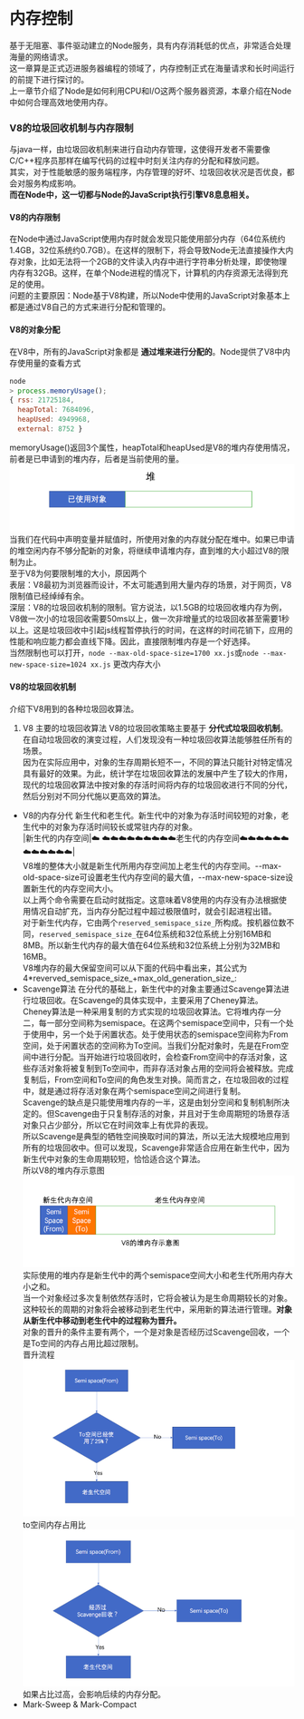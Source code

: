 # 内存控制
基于无阻塞、事件驱动建立的Node服务，具有内存消耗低的优点，非常适合处理海量的网络请求。<br>
这一章算是正式迈进服务器编程的领域了，内存控制正式在海量请求和长时间运行的前提下进行探讨的。<br>
上一章节介绍了Node是如何利用CPU和I/O这两个服务器资源，本章介绍在Node中如何合理高效地使用内存。<br>
### V8的垃圾回收机制与内存限制
与java一样，由垃圾回收机制来进行自动内存管理，这使得开发者不需要像C/C++程序员那样在编写代码的过程中时刻关注内存的分配和释放问题。<br>
其实，对于性能敏感的服务端程序，内存管理的好坏、垃圾回收状况是否优良，都会对服务构成影响。<br>
**而在Node中，这一切都与Node的JavaScript执行引擎V8息息相关。**<br>
#### V8的内存限制
在Node中通过JavaScript使用内存时就会发现只能使用部分内存（64位系统约1.4GB，32位系统约0.7GB）。在这样的限制下，将会导致Node无法直接操作大内存对象，比如无法将一个2GB的文件读入内存中进行字符串分析处理，即使物理内存有32GB。这样，在单个Node进程的情况下，计算机的内存资源无法得到充足的使用。<br>
问题的主要原因：Node基于V8构建，所以Node中使用的JavaScript对象基本上都是通过V8自己的方式来进行分配和管理的。
#### V8的对象分配
在V8中，所有的JavaScript对象都是 **通过堆来进行分配的**。Node提供了V8中内存使用量的查看方式
```js
node
> process.memoryUsage();
{ rss: 21725184,
  heapTotal: 7684096,
  heapUsed: 4949968,
  external: 8752 }
```
memoryUsage()返回3个属性，heapTotal和heapUsed是V8的堆内存使用情况，前者是已申请到的堆内存，后者是当前使用的量。<br>
![heapStatus](./img/node_heap_status.png "V8堆内存机制示意图")<br>
当我们在代码中声明变量并赋值时，所使用对象的内存就分配在堆中。如果已申请的堆空闲内存不够分配新的对象，将继续申请堆内存，直到堆的大小超过V8的限制为止。<br>
至于V8为何要限制堆的大小，原因两个<br>
表层：V8最初为浏览器而设计，不太可能遇到用大量内存的场景，对于网页，V8限制值已经绰绰有余。<br>
深层：V8的垃圾回收机制的限制。官方说法，以1.5GB的垃圾回收堆内存为例，V8做一次小的垃圾回收需要50ms以上，做一次非增量式的垃圾回收甚至需要1秒以上。这是垃圾回收中引起js线程暂停执行的时间，在这样的时间花销下，应用的性能和响应能力都会直线下降。因此，直接限制堆内存是一个好选择。<br>
当然限制也可以打开，`node --max-old-space-size=1700 xx.js`或`node --max-new-space-size=1024 xx.js` 更改内存大小<br>
#### V8的垃圾回收机制
介绍下V8用到的各种垃圾回收算法。<br>
1. V8 主要的垃圾回收算法
V8的垃圾回收策略主要基于 **分代式垃圾回收机制**。在自动垃圾回收的演变过程，人们发现没有一种垃圾回收算法能够胜任所有的场景。<br>
因为在实际应用中，对象的生存周期长短不一，不同的算法只能针对特定情况具有最好的效果。为此，统计学在垃圾回收算法的发展中产生了较大的作用，现代的垃圾回收算法中按对象的存活时间将内存的垃圾回收进行不同的分代，然后分别对不同分代施以更高效的算法。<br>
* V8的内存分代
新生代和老生代。新生代中的对象为存活时间较短的对象，老生代中的对象为存活时间较长或常驻内存的对象。<br>
|新生代的内存空间|☁️ ☁️☁️☁️☁️☁️☁️☁️☁️☁️老生代的内存空间☁️☁️☁️☁️☁️☁️☁️☁️☁️☁️☁️☁️|<br>
V8堆的整体大小就是新生代所用内存空间加上老生代的内存空间。--max-old-space-size可设置老生代内存空间的最大值，--max-new-space-size设置新生代的内存空间大小。<br>
以上两个命令需要在启动时就指定。这意味着V8使用的内存没有办法根据使用情况自动扩充，当内存分配过程中超过极限值时，就会引起进程出错。<br>
对于新生代内存，它由两个`reserved_semispace_size_`所构成。按机器位数不同，`reserved_semispace_size_`在64位系统和32位系统上分别16MB和8MB。所以新生代内存的最大值在64位系统和32位系统上分别为32MB和16MB。<br>
V8堆内存的最大保留空间可以从下面的代码中看出来，其公式为4*reverved_semispace_size_+max_old_generation_size_:
* Scavenge算法
在分代的基础上，新生代中的对象主要通过Scavenge算法进行垃圾回收。在Scavenge的具体实现中，主要采用了Cheney算法。<br>
Cheney算法是一种采用复制的方式实现的垃圾回收算法。它将堆内存一分二，每一部分空间称为semispace。在这两个semispace空间中，只有一个处于使用中，另一个处于闲置状态。处于使用状态的semispace空间称为From空间，处于闲置状态的空间称为To空间。当我们分配对象时，先是在From空间中进行分配。当开始进行垃圾回收时，会检查From空间中的存活对象，这些存活对象将被复制到To空间中，而非存活对象占用的空间将会被释放。完成复制后，From空间和To空间的角色发生对换。简而言之，在垃圾回收的过程中，就是通过将存活对象在两个semispace空间之间进行复制。<br>
Scavenge的缺点是只能使用堆内存的一半，这是由划分空间和复制机制所决定的。但Scavenge由于只复制存活的对象，并且对于生命周期短的场景存活对象只占少部分，所以它在时间效率上有优异的表现。<br>
所以Scavenge是典型的牺牲空间换取时间的算法，所以无法大规模地应用到所有的垃圾回收中。但可以发现，Scavenge非常适合应用在新生代中，因为新生代中对象的生命周期较短，恰恰适合这个算法。<br>
所以V8的堆内存示意图<br>
![V8堆内存示意图](./img/v8_memory.png "V8堆内存示意图")<br>
实际使用的堆内存是新生代中的两个semispace空间大小和老生代所用内存大小之和。<br>
当一个对象经过多次复制依然存活时，它将会被认为是生命周期较长的对象。这种较长的周期的对象将会被移动到老生代中，采用新的算法进行管理。**对象从新生代中移动到老生代中的过程称为晋升。**<br>
对象的晋升的条件主要有两个，一个是对象是否经历过Scavenge回收，一个是To空间的内存占用比超过限制。<br>
晋升流程<br>
![晋升流程](./img/jinshengscaven.png)<br>
to空间内存占用比<br>
![晋升判断示意图](./img/jinsheng25.png)<br>
如果占比过高，会影响后续的内存分配。<br>
* Mark-Sweep & Mark-Compact



